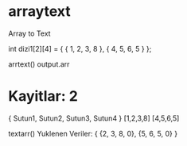 # arraytext
Array to Text

int dizi1[2][4] = { { 1, 2, 3, 8 }, { 4, 5, 6, 5 } };

arrtext()
output.arr
# Kayitlar: 2
{ Sutun1, Sutun2, Sutun3, Sutun4 }
[1,2,3,8]
[4,5,6,5]


textarr()
Yuklenen Veriler:
{
  {2, 3, 8, 0},
  {5, 6, 5, 0}
}
